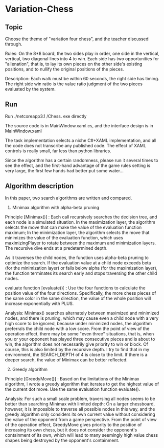# Variation-Chess
## Topic

Choose the theme of "variation four chess", and the teacher discussed through.

Rules: On the 8*8 board, the two sides play in order, one side in the vertical, vertical, two diagonal lines into 4 to win. Each side has two opportunities for "alienation", that is, to lay its own pieces on the other side's existing positions, and to nullify the original positions of the pieces.

Description: Each walk must be within 60 seconds, the right side has timing. The right side win ratio is the value ratio judgment of the two pieces evaluated by the system.



## Run

Run ./netcoreapp3.1 /Chess. exe directly

The source code is in MainWindow.xaml.cs, and the interface design is in MainWindow.xaml

The task implementation selects a niche C#+XAML implementation, and all the code does not transcribe any published code. The effect of XAML controls is really small, far less than python libraries.

Since the algorithm has a certain randomness, please run it several times to see the effect, and the first-hand advantage of the game rules setting is very large, the first few hands had better put some water...





## Algorithm description

In this paper, two search algorithms are written and compared.



1. Minimax algorithm with alpha-beta pruning

Principle [Minimax()] : Each call recursively searches the decision tree, and each node is a simulated situation. In the maximization layer, the algorithm selects the move that can make the value of the evaluation function maximum; In the minimization layer, the algorithm selects the move that minimizes the value of the evaluation function, which uses maximizingPlayer to rotate between the maximum and minimization layers. The recursive dive ends at a predetermined depth.

As it traverses the child nodes, the function uses alpha-beta pruning to optimize the search. If the evaluation value at a child node exceeds beta (for the minimization layer) or falls below alpha (for the maximization layer), the function terminates its search early and stops traversing the other child nodes.

evaluate function [evaluate()] : Use the four functions to calculate the position value of the four directions. Specifically, the more chess pieces of the same color in the same direction, the value of the whole position will increase exponentially with PLUS.



Analysis: Minimax() searches alternately between maximized and minimized nodes, and there is pruning, which may cause even a child node with a very high score to be ignored, because under minimized nodes, the algorithm preferrals the child node with a low score. From the point of view of the operation effect, there may be some "even three" situations, that is, when you or your opponent has played three consecutive pieces and is about to win, the algorithm does not necessarily give priority to win or block. Of course, this is also limited by the recursive depth. I try to find that in my environment, the SEARCH_DEPTH of 4 is close to the limit. If there is a deeper search, the value of Minimax can be better reflected.



2. Greedy algorithm

Principle [GreedyMove()] : Based on the limitations of the Minimax algorithm, I wrote a greedy algorithm that iterates to get the highest value of the current dot move. Use the same evaluation function evaluate().



Analysis: For such a small scale problem, traversing all nodes seems to be better than searching Minimax with limited depth; On a larger chessboard, however, it is impossible to traverse all possible nodes in this way, and the greedy algorithm only considers its own current value without considering the value of the opponent from a game perspective. From the point of view of the operation effect, GreedyMove gives priority to the position of increasing its own chess, but it does not consider the opponent's containment of its own, which will lead to many seemingly high value chess shapes being destroyed by the opponent's containment.

